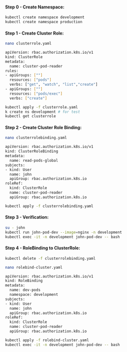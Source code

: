 #### Step 0 - Create Namespace:
```sh
kubectl create namespace development
kubectl create namespace production
```
#### Step 1 - Create Cluster Role:
```sh
nano clusterrole.yaml
```
```sh
apiVersion: rbac.authorization.k8s.io/v1
kind: ClusterRole
metadata:
  name: cluster-pod-reader
rules:
- apiGroups: [""]
  resources: ["pods"]
  verbs: ["get", "watch", "list","create"]
- apiGroups: [""]
  resources: ["pods/exec"]
  verbs: ["create"]
  ```
```sh
kubectl apply -f clusterrole.yaml
k create ns development # for test
kubectl get clusterrole
```

#### Step 2 - Create Cluster Role Binding:
```sh
nano clusterrolebinding.yaml
```
```sh
apiVersion: rbac.authorization.k8s.io/v1
kind: ClusterRoleBinding
metadata:
  name: read-pods-global
subjects:
- kind: User
  name: john
  apiGroup: rbac.authorization.k8s.io
roleRef:
  kind: ClusterRole
  name: cluster-pod-reader
  apiGroup: rbac.authorization.k8s.io
```
```sh
kubectl apply -f clusterrolebinding.yaml
```
#### Step 3 - Verification:
```sh
su - john
kubectl run john-pod-dev --image=nginx -n development
kubectl exec -it -n development john-pod-dev -- bash
```
#### Step 4 - RoleBinding to ClusterRole:
```sh
kubectl delete -f clusterrolebinding.yaml
```
```sh
nano rolebind-cluster.yaml
```
```sh
apiVersion: rbac.authorization.k8s.io/v1
kind: RoleBinding
metadata:
  name: dev-pods
  namespace: development
subjects:
- kind: User
  name: john
  apiGroup: rbac.authorization.k8s.io
roleRef:
  kind: ClusterRole
  name: cluster-pod-reader
  apiGroup: rbac.authorization.k8s.io
```
```sh
kubectl apply -f rolebind-cluster.yaml
kubectl exec -it -n development john-pod-dev -- bash
```
